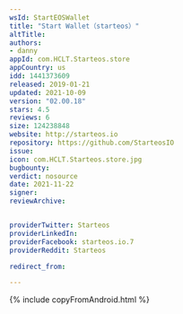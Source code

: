 ```yaml
---
wsId: StartEOSWallet
title: "Start Wallet（starteos）"
altTitle: 
authors:
- danny
appId: com.HCLT.Starteos.store
appCountry: us
idd: 1441373609
released: 2019-01-21
updated: 2021-10-09
version: "02.00.18"
stars: 4.5
reviews: 6
size: 124238848
website: http://starteos.io
repository: https://github.com/StarteosIO
issue: 
icon: com.HCLT.Starteos.store.jpg
bugbounty: 
verdict: nosource
date: 2021-11-22
signer: 
reviewArchive:


providerTwitter: Starteos
providerLinkedIn: 
providerFacebook: starteos.io.7
providerReddit: Starteos

redirect_from:

---
```

{% include copyFromAndroid.html %}
